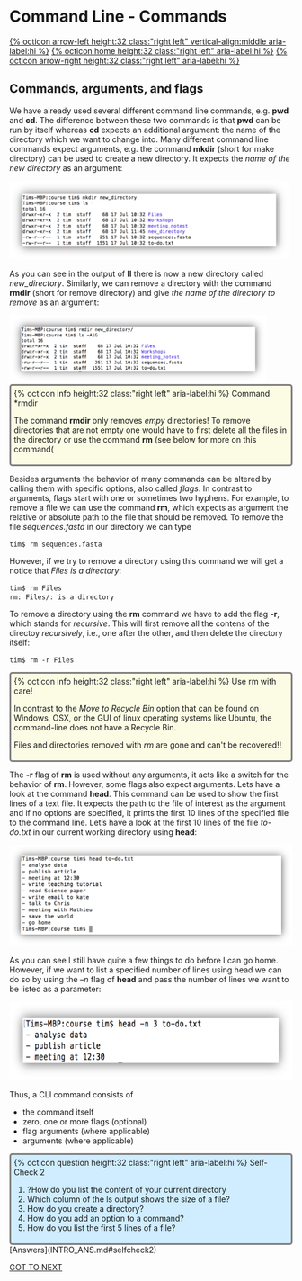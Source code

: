 # Command Line - Commands 

[{% octicon arrow-left height:32 class:"right left" vertical-align:middle aria-label:hi %}](INTRO_3.md) [{% octicon home height:32 class:"right left" aria-label:hi %}](index.md) [{% octicon arrow-right height:32 class:"right left" aria-label:hi %}](CTOOLS.md)

## Commands, arguments, and flags

We have already used several different command line commands, e.g. **pwd** and **cd**. The difference between these two commands is that **pwd** can be run by itself whereas **cd** expects an additional argument: the name of the directory which we want to change into. Many different command line commands expect arguments, e.g. the command **mkdir** (short for make directory) can be used to create a new directory. It expects the *name of the new directory* as an argument:

<img src="figures/intro_9.png" height="140px">

As you can see in the output of **ll** there is now a new directory called *new_directory*. Similarly, we can remove a directory with the command **rmdir** (short for remove directory) and give *the name of the directory to remove* as an argument:

<img src="figures/intro_10.png" height="120px">

<div style="background-color:#fcfce5;border-radius:5px;border-style:solid;border-color:gray;padding:5px">
  {% octicon info height:32 class:"right left" aria-label:hi %}
  Command *rmdir

  The command **rmdir** only removes *empy* directories! To remove directories that are not empty one would have to first delete all the files in the directory or use the command **rm** (see below for more on this command(
</div>

Besides arguments the behavior of many commands can be altered by calling them with specific options, also called *flags*. In contrast to arguments, flags start with one or sometimes two hyphens. For example, to remove a file we can use the command **rm**, which expects as argument the relative or absolute path to the file that should be removed. To remove the file *sequences.fasta* in our directory we can type

    tim$ rm sequences.fasta

However, if we try to remove a directory using this command we will get a notice that *Files is a directory*: 

    tim$ rm Files
    rm: Files/: is a directory

To remove a directory using the **rm** command we have to add the flag **-r**, which stands for *recursive*. This will first remove all the contens of the directoy *recursively*, i.e., one after the other, and then delete the directory itself:

    tim$ rm -r Files

<div style="background-color:#fcfce5;border-radius:5px;border-style:solid;border-color:gray;padding:5px">
  {% octicon info height:32 class:"right left" aria-label:hi %}
  Use rm with care!

  In contrast to the *Move to Recycle Bin* option that can be found on Windows, OSX, or the GUI of linux operating systems like Ubuntu, the command-line does not have a Recycle Bin.

  Files and directories removed with *rm* are gone and can't be recovered!!
</div>


The **-r** flag of **rm** is used without any arguments, it acts like a switch for the behavior of **rm**. However, some flags also expect arguments. 
Lets have a look at the command **head**. This command can be used to show the first lines of a text file. It expects the path to the file of interest as the argument and if no options are specified, it prints the first 10 lines of the specified file to the command line. Let’s have a look at the first 10 lines of the file *to-do.txt* in our current working directory using **head**:

<img src="figures/intro_11.png" height="180px">

As you can see I still have quite a few things to do before I can go home. However, if we want to list a specified number of lines using head we can do so by using the *–n* flag of **head** and pass the number of lines we want to be listed as a parameter:

<img src="figures/intro_12.png" height="140px">

Thus, a CLI command consists of

<ul>
  <li>the command itself</li>
  <li>zero, one or more flags (optional)</li>
  <li>flag arguments (where applicable)</li>
  <li>arguments (where applicable)</li>
</ul>


<div style="background-color:#cfedfe;border-radius:5px;border-style:solid;border-color:gray;padding:5px">
  {% octicon question height:32 class:"right left" aria-label:hi %}
  Self-Check 2
  <ol>
    <li>?How do you list the content of your current directory</li>
    <li>Which column of the ls output shows the size of a file?</li>
    <li>How do you create a directory?</li>
    <li>How do you add an option to a command?</li>
    <li>How do you list the first 5 lines of a file?</li>
  </ol>
</div>
[Answers](INTRO_ANS.md#selfcheck2) 

[GOT TO NEXT](CTOOLS.md)
